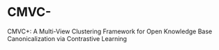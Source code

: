 # CMVC-
CMVC+: A Multi-View Clustering Framework for Open Knowledge Base Canonicalization via Contrastive Learning
